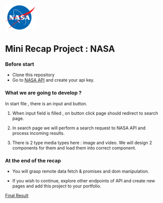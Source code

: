 

<img src="./assets/nasa.png" width="100px">

# Mini  Recap Project : NASA





### Before start 

 - Clone this repository
 - Go to [NASA API](https://api.nasa.gov) and create your api key.






### What we are going to develop ?


In start file , there is an input and button.

1. When input field is filled , on button click page should redirect to search page.


2. In search page we will perform a search request to NASA API and process incoming results.


3. There is 2 type media types here : image and video. We will design 2 components for them and load them into correct component.




### At the end of the recap 
 
 
 - You will grasp remote data fetch & promises and dom manipulation.

- If you wish to continue, explore other endpoints of API and create new pages and add this project to your portfolio.



[Final Result](http://ubeytdemir.me/mini-recap-nasa)

